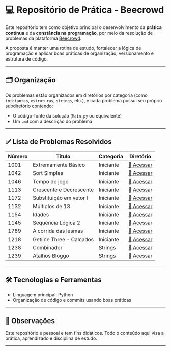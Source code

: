 # 💻 Repositório de Prática - Beecrowd

Este repositório tem como objetivo principal o desenvolvimento da **prática contínua** e da **constância na programação**, por meio da resolução de problemas da plataforma [Beecrowd](https://www.beecrowd.com.br/).

A proposta é manter uma rotina de estudo, fortalecer a lógica de programação e aplicar boas práticas de organização, versionamento e estrutura de código.

---

## 🗂️ Organização

Os problemas estão organizados em diretórios por categoria (como `iniciantes`, `estruturas`, `strings`, etc.), e cada problema possui seu próprio subdiretório contendo:

- O código-fonte da solução (`Main.py` ou equivalente)
- Um `.md` com a descrição do problema

---

## ✅ Lista de Problemas Resolvidos

| Número | Título                   | Categoria | Diretório                                |
|--------|--------------------------| --------- |------------------------------------------|
| 1001   | Extremamente Básico      | Iniciante | [🔗 Acessar](problemas/iniciantes/1001/) |
| 1042   | Sort Simples             | Iniciante | [🔗 Acessar](problemas/iniciantes/1042/) |
| 1046   | Tempo de jogo            | Iniciante | [🔗 Acessar](problemas/iniciantes/1046/) |
| 1113   | Crescente e Decrescente  | Iniciante | [🔗 Acessar](problemas/iniciantes/1113/) |
| 1172   | Substituição em vetor I  | Iniciante | [🔗 Acessar](problemas/iniciantes/1172/) |
| 1132   | Múltiplos de 13          | Iniciante | [🔗 Acessar](problemas/iniciantes/1132/) |
| 1154   | Idades                   | Iniciante | [🔗 Acessar](problemas/iniciantes/1154/) |
| 1145   | Sequência Lógica 2       | Iniciante | [🔗 Acessar](problemas/iniciantes/1145/) |
| 1789   | A corrida das lesmas     | Iniciante | [🔗 Acessar](problemas/iniciantes/1789/) |
| 1218   | Getline Three - Calcados | Iniciante | [🔗 Acessar](problemas/iniciantes/1218/) |
| 1238   | Combinador               | Strings   | [🔗 Acessar](problemas/strings/1238/)    |
| 1239   | Atalhos Bloggo           | Strings   | [🔗 Acessar](problemas/strings/1239/)    |

---

## 🛠️ Tecnologias e Ferramentas

- Linguagem principal: Python
- Organização de código e commits usando boas práticas

---

## 📌 Observações

Este repositório é pessoal e tem fins didáticos. Todo o conteúdo aqui visa a prática, aprendizado e disciplina de estudo.

---
